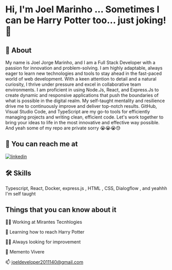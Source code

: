 
# Hi, I'm Joel Marinho ... Sometimes I can be Harry Potter too... just joking! 👋



## 🚀 About
My name is Joel Jorge Marinho, and I am a Full Stack Developer with a passion for innovation and problem-solving. I am highly adaptable, always eager to learn new technologies and tools to stay ahead in the fast-paced world of web development. With a keen attention to detail and a natural curiosity, I thrive under pressure and excel in collaborative team environments. I am proficient in using Node.Js, React, and Express.Js to create dynamic and responsive applications that push the boundaries of what is possible in the digital realm. My self-taught mentality and resilience drive me to continuously improve and deliver top-notch results. GitHub, Visual Studio Code, and TypeScript are my go-to tools for efficiently managing projects and writing clean, efficient code. Let's work together to bring your ideas to life in the most innovative and effective way possible. And yeah some of my repo are private sorry 😭😭😭😓


## 🔗 You can reach me at

[![linkedin](https://img.shields.io/badge/linkedin-0A66C2?style=for-the-badge&logo=linkedin&logoColor=white)](https://www.linkedin.com/in/joel-marinho-a874ab139/)


## 🛠 Skills
Typescript, React, Docker, express.js , HTML , CSS, Dialogflow , and yeahhh I'm self taught


## Things that you can know about it
👩‍💻 Working at Mirantes Tecnhlogies

🧠 Learning how to reach Harry Potter

👯‍♀️ Always looking for improvement

💬 Memento Vivere

📫 joeldeveloper2011140@gmail.com


